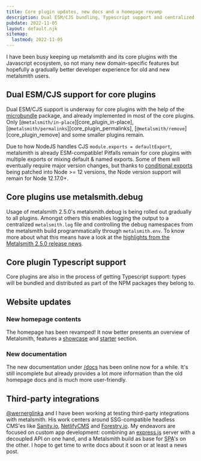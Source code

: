 ```yaml
---
title: Core plugin updates, new docs and a homepage revamp
description: Dual ESM/CJS bundling, Typescript support and centralized metalsmith.debug logging for core plugins. New and more extensive docs are being written and the homepage body got a full revamp featuring a starters and showcase section.
pubdate: 2022-11-05
layout: default.njk
sitemap:
  lastmod: 2022-11-05
---
```


I have been busy keeping up metalsmith and its core plugins with the Javascript ecosystem, so not many new domain-specific features but hopefully a gradually better developer experience for old and new metalsmith users.

## Dual ESM/CJS support for core plugins

Dual ESM/CJS support is underway for core plugins with the help of the [microbundle](https://github.com/developit/microbundle) package, and already implemented in most of the core plugins. Only [`@metalsmith/in-place`][core_plugin_in-place], [`@metalsmith/permalinks`][core_plugin_permalinks], [`@metalsmith/remove`][core_plugin_remove] and some smaller plugins remain.

Due to how NodeJS handles CJS `module.exports = defaultExport`, metalsmith is already ESM-compatible!
Pitfalls remain for core plugins with multiple exports or mixing default & named exports. Some of them will eventually require major version changes, but thanks to [conditional exports](https://nodejs.org/api/packages.html#conditional-exports) being patched into Node >= 12 versions, the Node version support will remain for Node 12.17.0+.

## Core plugins use metalsmith.debug

Usage of metalsmith 2.5.0's metalsmith.debug is being rolled out gradually to all plugins. Amongst others this enables logging the output to a centralized `metalsmith.log` file and controlling the debug namespaces from the metalsmith build programmatically through `metalsmith.env`. To know more about what this means have a look at the
[highlights from the Metalsmith 2.5.0 release news](/news/2022-06-10/metalsmith-2.5-released/#highlights).
## Core plugin Typescript support

Core plugins are also in the process of getting Typescript support: types will be bundled and distributed as part of the NPM packages they belong to.

## Website updates
### New homepage contents

The homepage has been revamped! It now better presents an overview of Metalsmith, features a [showcase](/#showcase) and [starter](/#use-a-starter) section.

### New documentation

The new documentation under [/docs](/docs) has been online now for a while. It's still incomplete but already provides a lot more information than the old homepage docs and is much more user-friendly. 

## Third-party integrations

[@wernerglinka](https://github.com/wernerglinka) and I have been working at testing third-party integrations with metalsmith. His work centers around SSG-compatible headless CMS'es like [Sanity.io](https://www.sanity.io/), [NetlifyCMS](https://www.netlifycms.org/) and [Forestry.io](https://forestry.io/).  My endeavors are focused on custom app development: combining an [express.js](https://expressjs.com) server with a decoupled API on one hand, and a Metalsmith build as base for <abbr title="Single Page App">SPA</abbr>'s on the other. I hope to get time to write docs about it soon or at least a news post.